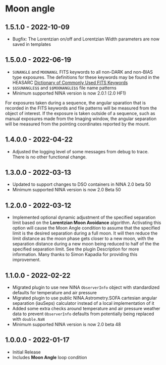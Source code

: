 ﻿# Moon angle

## 1.5.1.0 - 2022-10-09
* Bugfix: The Lorentzian on/off and Lorentzian Width parameters are now saved in templates

## 1.5.0.0 - 2022-06-19
* `SUNANGLE` and `MOONANGL` FITS keywords to all non-DARK and non-BIAS type exposures. The definitions for these keywords may be found in the HEASARC [Dictionary of Commonly Used FITS Keywords](https://heasarc.gsfc.nasa.gov/docs/fcg/common_dict.html)
* `$$SUNANGLE$$` and `$$MOONANGLE$$` file name patterns
* Minimum supported NINA version is now 2.0.1 (2.0 HF1)

For exposures taken during a sequence, the angular sparation that is recorded in the FITS keywords and file patterns will be measured from the object of interest. If the exposure is taken outside of a sequence, such as manual exposures made from the Imaging window, the angular separation will be measured from the pointing coordinates reported by the mount.

## 1.4.0.0 - 2022-04-22
* Adjusted the logging level of some messages from debug to trace. There is no other functional change.

## 1.3.0.0 - 2022-03-13
* Updated to support changes to DSO containers in NINA 2.0 beta 50
* Minimum supported NINA version is now 2.0 Beta 50

## 1.2.0.0 - 2022-03-12
* Implemented optional dynamic adjustment of the specified separation limit based on the **Lorentzian Moon Avoidance** algorithm. Activating this option will cause the Moon Angle condition to assume that the specified limit is the desired separation during a full moon. It will then reduce the limit distance as the moon phase gets closer to a new moon, with the separation distance during a new moon being reduced to half of the the specified separation limit. See the plugin Description for more information. Many thanks to Simon Kapadia for providing this improvement.

## 1.1.0.0 - 2022-02-22
* Migrated plugin to use new NINA `ObserverInfo` object with standardized defaults for temperature and air pressure
* Migrated plugin to use public NINA.Astrometry.SOFA cartesian angular separation (iauSeps) calculator instead of a local implementation of it
* Added some extra checks around temperature and air pressure weather data to prevent `ObserverInfo` defaults from potentially being replaced with `double.NaN`
* Minimum supported NINA version is now 2.0 beta 48

## 1.0.0.0 - 2022-01-17
* Initial Release
* Includes **Moon Angle** loop condition
